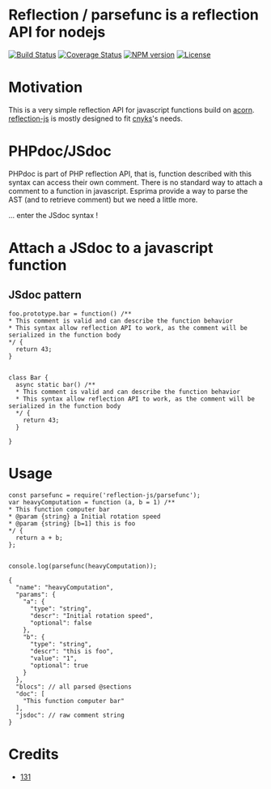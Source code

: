 # Reflection / parsefunc is a reflection API for nodejs

[![Build Status](https://github.com/131/reflection/actions/workflows/tests.yml/badge.svg?branch=master)](https://github.com/131/reflection/actions/workflows/tests.yml)
[![Coverage Status](https://coveralls.io/repos/github/131/reflection/badge.svg?branch=master)](https://coveralls.io/github/131/reflection?branch=master)
[![NPM version](https://img.shields.io/npm/v/reflection-js.svg)](https://www.npmjs.com/package/reflection-js)
[![License](https://img.shields.io/badge/license-MIT-blue.svg)](http://opensource.org/licenses/MIT)

# Motivation
This is a very simple reflection API for javascript functions build on [acorn](https://www.npmjs.com/package/acorn).  [reflection-js](https://github.com/131/reflection) is mostly designed to fit [cnyks](https://github.com/131/cnyks)'s needs.




# PHPdoc/JSdoc
PHPdoc is part of PHP reflection API, that is, function described with this syntax can access their own comment.
There is no standard way to attach a comment to a function in javascript.
Esprima provide a way to parse the AST (and to retrieve comment) but we need a little more.

... enter the JSdoc syntax !


# Attach a JSdoc to a javascript function
## JSdoc pattern

```
foo.prototype.bar = function() /**
* This comment is valid and can describe the function behavior
* This syntax allow reflection API to work, as the comment will be serialized in the function body
*/ {
  return 43;
}


class Bar {
  async static bar() /**
  * This comment is valid and can describe the function behavior
  * This syntax allow reflection API to work, as the comment will be serialized in the function body
  */ {
    return 43;
  }

}
```
# Usage
```
const parsefunc = require('reflection-js/parsefunc');
var heavyComputation = function (a, b = 1) /**
* This function computer bar
* @param {string} a Initial rotation speed
* @param {string} [b=1] this is foo
*/ {
  return a + b;
};


console.log(parsefunc(heavyComputation));

{
  "name": "heavyComputation",
  "params": {
    "a": {
      "type": "string",
      "descr": "Initial rotation speed",
      "optional": false
    },
    "b": {
      "type": "string",
      "descr": "this is foo",
      "value": "1",
      "optional": true
    }
  },
  "blocs": // all parsed @sections
  "doc": [
    "This function computer bar"
  ],
  "jsdoc": // raw comment string
}
```


# Credits 
* [131](https://github.com/131)




